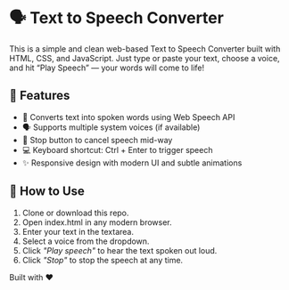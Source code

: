 # 🗣 Text to Speech Converter

This is a simple and clean web-based Text to Speech Converter built with HTML, CSS, and JavaScript. Just type or paste your text, choose a voice, and hit “Play Speech” — your words will come to life!

## 🚀 Features
- 🎤 Converts text into spoken words using Web Speech API
- 🗣 Supports multiple system voices (if available)
- 🛑 Stop button to cancel speech mid-way
- 💻 Keyboard shortcut: Ctrl + Enter to trigger speech
- ✨ Responsive design with modern UI and subtle animations


## 🧾 How to Use

1. Clone or download this repo.
2. Open index.html in any modern browser.
3. Enter your text in the textarea.
4. Select a voice from the dropdown.
5. Click *"Play speech"* to hear the text spoken out loud.
6. Click *"Stop"* to stop the speech at any time.

Built with ❤ 
